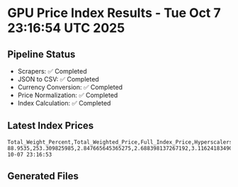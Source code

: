 # GPU Price Index Results - Tue Oct  7 23:16:54 UTC 2025

## Pipeline Status
- Scrapers: ✅ Completed
- JSON to CSV: ✅ Completed
- Currency Conversion: ✅ Completed
- Price Normalization: ✅ Completed
- Index Calculation: ✅ Completed

## Latest Index Prices
```
Total_Weight_Percent,Total_Weighted_Price,Full_Index_Price,Hyperscalers_Only_Price,Non_Hyperscalers_Only_Price,Hyperscaler_Weight,Non_Hyperscaler_Weight,Calculation_Date
88.9535,253.309825985,2.847665645365275,2.688398137267192,3.116241834901174,55.84,33.113499999999995,2025-10-07 23:16:53
```

## Generated Files
```
```
